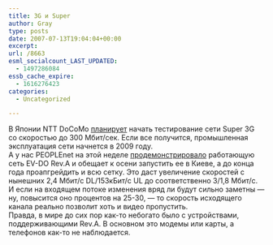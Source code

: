 ```yaml
---
title: 3G и Super
author: Gray
type: posts
date: 2007-07-13T19:04:04+00:00
excerpt:
url: /8663
esml_socialcount_LAST_UPDATED:
  - 1497286084
essb_cache_expire:
  - 1616276423
categories:
  - Uncategorized

---
```








В Японии NTT DoCoMo <a href="http://arstechnica.com/news.ars/post/20070713-experimental-super-3g-network-could-reach-300mbps.html" target="_blank">планирует</a> начать тестирование сети Super 3G со скоростью до 300 Мбит/сек. Если все получится, промышленная эксплуатация сети начнется в 2009 году.  
А у нас PEOPLEnet на этой неделе <a href="http://people.net.ua/press/release/?id=175" target="_blank">продемонстрировало</a> работающую сеть EV-DO Rev.A и обещает к осени запустить ее в Киеве, а до конца года проапгрейдить и всю сетку. Это даст увеличение скоростей с нынешних 2,4 Мбит/с DL/153кБит/с UL до соответственно 3/1,8 Мбит/с. И если на входящем потоке изменения вряд ли будут сильно заметны &#8212; ну, повысится оно процентов на 25-30, &#8212; то скорость исходящего канала реально позволит хоть и видео пропустить.  
Правда, в мире до сих пор как-то небогато было с устройствами, поддерживающими Rev.A. В основном это модемы или карты, а телефонов как-то не наблюдается.